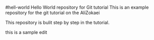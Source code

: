 #hell-world
Hello World repository for Git tutorial 
This is an example repository for the git tutorial on the AliZokaei

This repository is bulit step by step in the tutorial.

this is a sample edit
